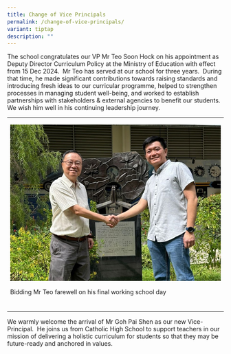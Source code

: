 ```yaml
---
title: Change of Vice Principals
permalink: /change-of-vice-principals/
variant: tiptap
description: ""
---
```

<p>The school congratulates our VP Mr Teo Soon Hock on his appointment as
Deputy Director Curriculum Policy at the Ministry of Education with effect
from 15 Dec 2024.&nbsp; Mr Teo has served at our school for three years.&nbsp;
During that time, he made significant contributions towards raising standards
and introducing fresh ideas to our curricular programme, helped to strengthen
processes in managing student well-being, and worked to establish partnerships
with stakeholders &amp; external agencies to benefit our students.&nbsp;&nbsp;
We wish him well in his continuing leadership journey.</p>
<table style="minWidth: 25px">
<colgroup>
<col>
</colgroup>
<tbody>
<tr>
<td rowspan="1" colspan="1">
<p></p>
<div class="isomer-image-wrapper">
<img style="width: 100%" height="auto" width="100%" alt="" src="/images/Spotlight/2024 Change of VP/New_VP1.jpg">
</div>
<p>Bidding Mr Teo farewell on his final working school day</p>
</td>
</tr>
<tr>
<td rowspan="1" colspan="1">
<p></p>
</td>
</tr>
</tbody>
</table>
<p></p>
<p>We warmly welcome the arrival of Mr Goh Pai Shen as our new Vice-Principal.&nbsp;
He joins us from Catholic High School to support teachers in our mission
of delivering a holistic curriculum for students so that they may be future-ready
and anchored in values.</p>
<p></p>
<p></p>